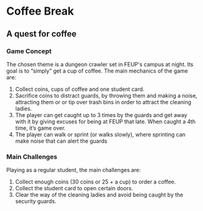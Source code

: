 # Coffee Break
## A quest for coffee

### Game Concept
The chosen theme is a dungeon crawler set in FEUP's campus at night. Its goal is to “simply” get a cup of coffee.
The main mechanics of the game are:
1. Collect coins, cups of coffee and one student card. 
2. Sacrifice coins to distract guards, by throwing them and making a noise, attracting them or or tip over trash bins in order to attract the cleaning ladies.
3. The player can get caught up to 3 times by the guards and get away with it by giving excuses for being at FEUP that late. When caught a 4th time, it’s game over.
4. The player can walk or sprint (or walks slowly), where sprinting can make noise that can alert the guards

### Main Challenges
Playing as a regular student, the main challenges are:
1. Collect enough coins (30 coins or 25 + a cup) to order a coffee.
2. Collect the student card to open certain doors.
3. Clear the way of the cleaning ladies and avoid being caught by the security guards.

